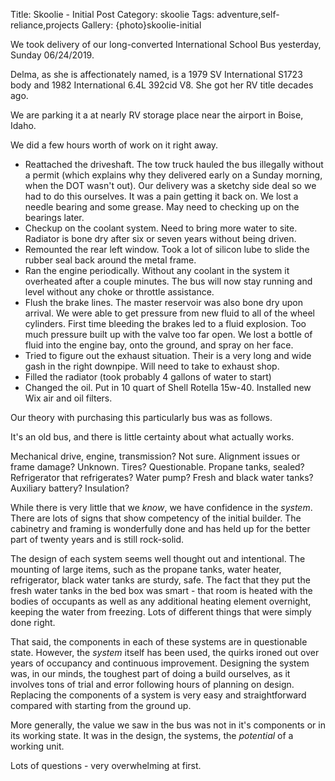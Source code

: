 Title: Skoolie - Initial Post
Category: skoolie
Tags: adventure,self-reliance,projects
Gallery: {photo}skoolie-initial

We took delivery of our long-converted International School Bus yesterday, Sunday 06/24/2019.

Delma, as she is affectionately named, is
a 1979 SV International S1723 body and 1982 International 6.4L 392cid V8. She got her RV title decades ago.

We are parking it a at nearly RV storage place 
near the airport in Boise, Idaho.

We did a few hours worth of work on it right away.

- Reattached the driveshaft. The tow truck hauled the bus illegally without
a permit (which explains why they delivered early on a Sunday morning, when the
DOT wasn't out). Our delivery was a sketchy side deal so we had to do this ourselves.
It was a pain getting it back on. We lost a needle bearing and some grease. May
need to checking up on the bearings later.
- Checkup on the coolant system. Need to bring more water to site. Radiator is
bone dry after six or seven years without being driven.
- Remounted the rear left window. Took a lot of silicon lube to slide the rubber
seal back around the metal frame.
- Ran the engine periodically. Without any coolant in the system it overheated
after a couple minutes. The bus will now stay running and level without any choke or
throttle assistance.
- Flush the brake lines. The master reservoir was also bone dry upon arrival. We
were able to get pressure from new fluid to all of the wheel cylinders. First time bleeding the brakes led to a fluid explosion. Too much pressure built
up with the valve too far open. We lost a bottle of fluid into the engine bay,
onto the ground, and spray on her face.
- Tried to figure out the exhaust situation. Their is a very long and wide gash
in the right downpipe. Will need to take to exhaust shop.
- Filled the radiator (took probably 4 gallons of water to start) 
- Changed the oil. Put in 10 quart of Shell Rotella 15w-40. Installed new Wix air and oil filters.

Our theory with purchasing this particularly bus was as follows. 

It's an old bus, and there is little certainty about what actually works. 

Mechanical drive, engine, transmission? Not sure. Alignment issues or frame damage? Unknown. Tires? Questionable. Propane tanks, sealed? Refrigerator that refrigerates? Water pump? Fresh and black water tanks? Auxiliary battery? Insulation? 

While there is very little that we _know_, we have confidence in the _system_. There are lots of signs that show competency of the initial builder. The cabinetry and framing is wonderfully done and has held up for the better part of twenty years and is still rock-solid. 

The design of each system seems well thought out and intentional. The mounting of large items, such as the propane tanks, water heater, refrigerator, black water tanks are sturdy, safe. The fact that they put the fresh water tanks in the bed box was smart - that room is heated with the bodies of occupants as well as any additional heating element overnight, keeping the water from freezing. Lots of different things that were simply done right. 

That said, the components in each of these systems are in questionable state. However, the _system_ itself has been used, the quirks ironed out over years of occupancy and continuous improvement. Designing the system was, in our minds, the toughest part of doing a build ourselves, as it involves tons of trial and error following hours of planning on design. Replacing the components of a system is very easy and straightforward compared with starting from the ground up. 

More generally, the value we saw in the bus was not in it's components or in its working state. It was in the design, the systems, the _potential_ of a working unit.

Lots of questions - very overwhelming at first. 


